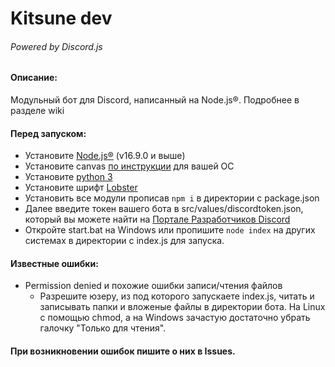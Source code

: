 # Kitsune dev
###### Powered by Discord.js

#### Описание:
Модульный бот для Discord, написанный на Node.js®. Подробнее в разделе wiki

#### Перед запуском:
- Установите [Node.js®](https://nodejs.org/) (v16.9.0 и выше) 
- Установите canvas [по инструкции](https://github.com/Automattic/node-canvas/wiki) для вашей ОС
- Установите [python 3](https://www.python.org/downloads/)
- Установите шрифт [Lobster](https://fonts.google.com/specimen/Lobster)
- Установить все модули прописав `npm i` в директории с package.json
- Далее введите токен вашего бота в src/values/discordtoken.json, который вы можете найти на [Портале Разработчиков Discord](https://discord.com/developers/)
- Откройте start.bat на Windows или пропишите `node index` на других системах в директории с index.js для запуска.

#### Известные ошибки:
- Permission denied и похожие ошибки записи/чтения файлов 
  - Разрешите юзеру, из под которого запускаете index.js, читать и записывать папки и вложеные файлы в директории бота. На Linux с помощью chmod, а на Windows зачастую достаточно убрать галочку "Только для чтения".

#### При возникновении ошибок пишите о них в Issues.
